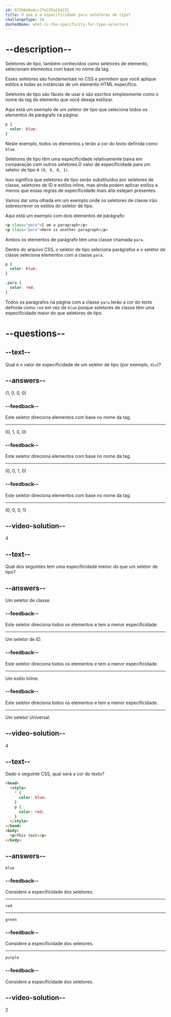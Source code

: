 ```yaml
---
id: 672b8e8adcc27e235a154231
title: O que é a especificidade para seletores de tipo?
challengeType: 19
dashedName: what-is-the-specificity-for-type-selectors
---
```


# --description--

Seletores de tipo, também conhecidos como seletores de elemento, selecionam elementos com base no nome da tag.

Esses seletores são fundamentais no CSS e permitem que você aplique estilos a todas as instâncias de um elemento HTML específico.

Seletores de tipo são fáceis de usar e são escritos simplesmente como o nome da tag do elemento que você deseja estilizar.

Aqui está um exemplo de um seletor de tipo que seleciona todos os elementos de parágrafo na página:

```css
p {
  color: blue;
}
```

Neste exemplo, todos os elementos `p` terão a cor do texto definida como `blue`.

Seletores de tipo têm uma especificidade relativamente baixa em comparação com outros seletores.O valor de especificidade para um seletor de tipo é `(0, 0, 0, 1)`.

Isso significa que seletores de tipo serão substituídos por seletores de classe, seletores de ID e estilos inline, mas ainda podem aplicar estilos a menos que essas regras de especificidade mais alta estejam presentes.

Vamos dar uma olhada em um exemplo onde os seletores de classe irão sobrescrever os estilos do seletor de tipo.

Aqui está um exemplo com dois elementos de parágrafo:

```html
<p class="para">I am a paragraph</p>
<p class="para">Here is another paragraph</p>
```

Ambos os elementos de parágrafo têm uma classe chamada `para`.

Dentro do arquivo CSS, o seletor de tipo seleciona parágrafos e o seletor de classe seleciona elementos com a classe `para`.

```css
p {
  color: blue;
}

.para {
  color: red;
}
```

Todos os parágrafos na página com a classe `para` terão a cor do texto definida como `red` em vez de `blue` porque seletores de classe têm uma especificidade maior do que seletores de tipo.

# --questions--

## --text--

Qual é o valor de especificidade de um seletor de tipo (por exemplo, `div`)?

## --answers--

(1, 0, 0, 0)

### --feedback--

Este seletor direciona elementos com base no nome da tag.

---

(0, 1, 0, 0)

### --feedback--

Este seletor direciona elementos com base no nome da tag.

---

(0, 0, 1, 0)

### --feedback--

Este seletor direciona elementos com base no nome da tag.

---

(0, 0, 0, 1)

## --video-solution--

4

## --text--

Qual dos seguintes tem uma especificidade menor do que um seletor de tipo?

## --answers--

Um seletor de classe.

### --feedback--

Este seletor direciona todos os elementos e tem a menor especificidade.

---

Um seletor de ID.

### --feedback--

Este seletor direciona todos os elementos e tem a menor especificidade.

---

Um estilo Inline.

### --feedback--

Este seletor direciona todos os elementos e tem a menor especificidade.

---

Um seletor Universal.

## --video-solution--

4

## --text--

Dado o seguinte CSS, qual será a cor do texto?

```html
<head>
  <style>
    * {
      color: blue;
    }
    p {
      color: red;
    }
  </style>
</head>
<body>
  <p>This text</p>
</body>
```

## --answers--

`blue`

### --feedback--

Considere a especificidade dos seletores.

---

`red`

---

`green`

### --feedback--

Considere a especificidade dos seletores.

---

`purple`

### --feedback--

Considere a especificidade dos seletores.

## --video-solution--

2
